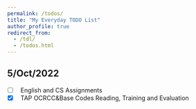 ```yaml
---
permalink: /todos/
title: "My Everyday TODO List"
author_profile: true
redirect_from: 
  - /tdl/
  - /todos.html
---
```


## 5/Oct/2022

- [ ] &ensp;English and CS Assignments
- [X] &ensp;TAP OCRCC&Base Codes Reading, Training and Evaluation